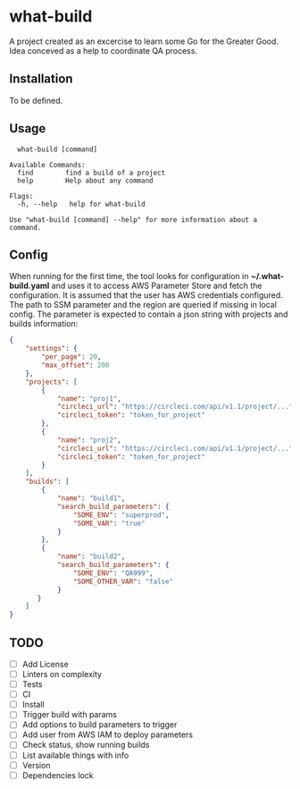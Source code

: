 # what-build

A project created as an excercise to learn some Go for the Greater Good. Idea conceved as a help to
coordinate QA process.

## Installation

To be defined.

## Usage

```
  what-build [command]

Available Commands:
  find        find a build of a project
  help        Help about any command

Flags:
  -h, --help   help for what-build

Use "what-build [command] --help" for more information about a command.
```

## Config

When running for the first time, the tool looks for configuration in **~/.what-build.yaml** and uses
it to access AWS Parameter Store and fetch the configuration. It is assumed that the user has AWS
credentials configured. The path to SSM parameter and the region are queried if missing in local config.
The parameter is expected to contain a json string with projects and builds information:

```json
{
    "settings": {
        "per_page": 20,
        "max_offset": 200
    },
    "projects": [
        {
            "name": "proj1",
            "circleci_url": "https://circleci.com/api/v1.1/project/...",
            "circleci_token": "token_for_project"
        },
        {
            "name": "proj2",
            "circleci_url": "https://circleci.com/api/v1.1/project/...",
            "circleci_token": "token_for_project"
        }
    ],
    "builds": [
        {
            "name": "build1",
            "search_build_parameters": {
                "SOME_ENV": "superprod",
                "SOME_VAR": "true"
            }
        },
        {
            "name": "build2",
            "search_build_parameters": {
                "SOME_ENV": "QA999",
                "SOME_OTHER_VAR": "false"
            }
       }
    ]
}
```

## TODO

- [ ] Add License
- [ ] Linters on complexity
- [ ] Tests
- [ ] CI
- [ ] Install
- [ ] Trigger build with params
- [ ] Add options to build parameters to trigger
- [ ] Add user from AWS IAM to deploy parameters
- [ ] Check status, show running builds
- [ ] List available things with info
- [ ] Version
- [ ] Dependencies lock
